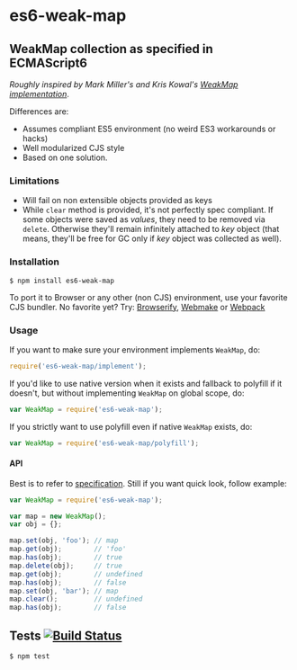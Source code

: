 # es6-weak-map













<extoc></extoc>

## WeakMap collection as specified in ECMAScript6

_Roughly inspired by Mark Miller's and Kris Kowal's [WeakMap implementation](https://github.com/drses/weak-map)_.

Differences are:
- Assumes compliant ES5 environment (no weird ES3 workarounds or hacks)
- Well modularized CJS style
- Based on one solution.

### Limitations

- Will fail on non extensible objects provided as keys
- While `clear` method is provided, it's not perfectly spec compliant. If some objects were saved as _values_, they need to be removed via `delete`. Otherwise they'll remain infinitely attached to _key_ object (that means, they'll be free for GC only if _key_ object was collected as well).

### Installation

	$ npm install es6-weak-map

To port it to Browser or any other (non CJS) environment, use your favorite CJS bundler. No favorite yet? Try: [Browserify](http://browserify.org/), [Webmake](https://github.com/medikoo/modules-webmake) or [Webpack](http://webpack.github.io/)

### Usage

If you want to make sure your environment implements `WeakMap`, do:

```javascript
require('es6-weak-map/implement');
```

If you'd like to use native version when it exists and fallback to polyfill if it doesn't, but without implementing `WeakMap` on global scope, do:

```javascript
var WeakMap = require('es6-weak-map');
```

If you strictly want to use polyfill even if native `WeakMap` exists, do:

```javascript
var WeakMap = require('es6-weak-map/polyfill');
```

#### API

Best is to refer to [specification](http://people.mozilla.org/~jorendorff/es6-draft.html#sec-weakmap-objects). Still if you want quick look, follow example:

```javascript
var WeakMap = require('es6-weak-map');

var map = new WeakMap();
var obj = {};

map.set(obj, 'foo'); // map
map.get(obj);        // 'foo'
map.has(obj);        // true
map.delete(obj);     // true
map.get(obj);        // undefined
map.has(obj);        // false
map.set(obj, 'bar'); // map
map.clear();         // undefined
map.has(obj);        // false
```

## Tests [![Build Status](https://travis-ci.org/medikoo/es6-weak-map.png)](https://travis-ci.org/medikoo/es6-weak-map)

	$ npm test
